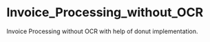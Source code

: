 # Invoice_Processing_without_OCR
Invoice Processing without OCR with help of  donut implementation.
